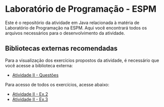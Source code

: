 # Laboratório de Programação - ESPM

Este é o repositório da atividade em Java relacionada à matéria de Laboratório de Programação na ESPM. Aqui você encontrará todos os arquivos necessários para o desenvolvimento da atividade.

## Bibliotecas externas recomendadas

Para a visualização dos exercícios propostos da atividade, é necessário que você acesse a biblioteca externa:

- [Atividade II - Questões](https://drive.google.com/file/d/1sj5NGKzjDprtrnN_UtKbRWnHHbaj1w31/view)

Para acesso de todos os exercícios, acesse abaixo:
- [Atividade II - Ex.2](https://github.com/anacatarinop/atividadeII---ex2.git)
- [Atividade II - Ex.3](https://github.com/anacatarinop/atividadeII---Ex3.git)
